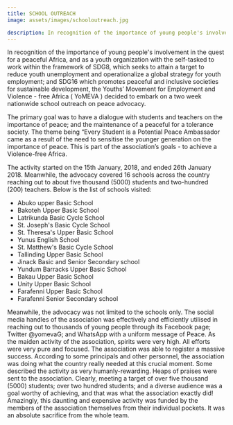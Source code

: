 ```yaml
---
title: SCHOOL OUTREACH
image: assets/images/schooloutreach.jpg

description: In recognition of the importance of young people's involvement in the quest for a peaceful Africa, and as a youth organization with the self-tasked to work within the framework of SDG8, which seeks to attain a target to reduce youth unemployment and operationalize a global strategy for youth employment.
---
```


<div>
In recognition of the importance of young people's involvement in the quest for a peaceful Africa, and as a youth organization with the self-tasked to work within the framework of SDG8, which seeks to attain a target to reduce youth unemployment and operationalize a global strategy for youth employment; and SDG16 which promotes peaceful and inclusive societies for sustainable development, the Youths’ Movement for Employment and     Violence - free Africa ( YoMEVA ) decided to embark on a two week nationwide school outreach on peace advocacy. 


The primary goal was to have a dialogue with students and teachers on the importance of peace; and the maintenance of a peaceful for a tolerance society. The  theme being “Every Student is a Potential Peace Ambassador came as a result of the need to sensitise the younger generation on the importance of peace. This is part of the association’s goals - to achieve a Violence-free Africa.


The activity started on the 15th January, 2018, and ended 26th January 2018. Meanwhile, the advocacy covered 16 schools across the country reaching out to about five thousand (5000) students and two-hundred (200) teachers. Below is the list of schools visited:
- Abuko upper Basic School 
- Bakoteh Upper Basic School 
- Latrikunda Basic Cycle School 
- St. Joseph's Basic Cycle School 
- St. Theresa's Upper Basic School 
- Yunus English School 
- St. Matthew's Basic Cycle School 
- Tallinding Upper Basic School 
- Jinack Basic and Senior Secondary school 
- Yundum Barracks Upper Basic School 
- Bakau Upper Basic School 
- Unity Upper Basic School
- Farafenni Upper Basic School
- Farafenni Senior Secondary school 


Meanwhile, the advocacy was not limited to the schools only. The social media handles of the association was effectively and efficiently utilised in reaching out to thousands of young people through its Facebook page; Twitter @yomevaG; and WhatsApp with a uniform message of Peace. 
As the maiden activity of the association, spirits were very high. All efforts were very pure and focused. The association was able to register a massive success. According to some principals and other personnel, the association was doing what the country really needed at this crucial moment. Some described the activity as very humanly-rewarding. Heaps of praises were sent to the association. Clearly, meeting a target of over five thousand (5000) students; over two hundred students; and a diverse audience was a goal worthy of achieving, and that was what the association exactly did! Amazingly, this daunting and expensive activity was funded by the members of the association themselves from their individual pockets. It was an absolute sacrifice from the whole team.

</div>